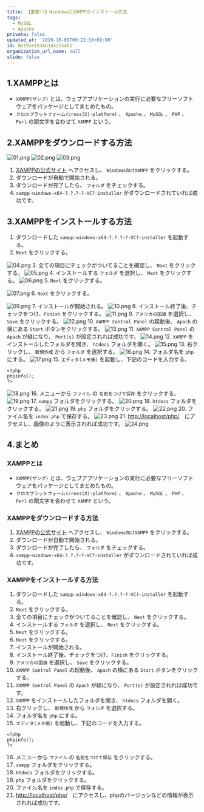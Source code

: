 ```yaml
---
title: 【重要!!】WindowsにXAMPPのインストール方法
tags:
  - MySQL
  - Apache
private: false
updated_at: '2019-10-06T00:22:56+09:00'
id: 8e193e183461a52154b1
organization_url_name: null
slide: false
---
```

## 1.XAMPPとは
- `XAMPP(ザンプ)` とは、ウェブアプリケーションの実行に必要なフリーソフトウェアをパッケージとしてまとめたもの。
- `クロスプラットフォーム(cross(X)-platform)` 、 `Apache` 、 `MySQL` 、 `PHP` 、 `Perl` の頭文字を合わせて `XAMPP` という。

## 2.XAMPPをダウンロードする方法
![01.png](https://qiita-image-store.s3.ap-northeast-1.amazonaws.com/0/449867/8826e125-b921-308d-90ca-cb32c943f609.png)
![02.png](https://qiita-image-store.s3.ap-northeast-1.amazonaws.com/0/449867/bbe4f49b-5141-0418-35df-dc7347080b79.png)
![03.png](https://qiita-image-store.s3.ap-northeast-1.amazonaws.com/0/449867/a0688185-a243-98d7-92c6-6934edaf9667.png)


1. [XAMPPの公式サイト](https://www.apachefriends.org/jp/index.html) へアクセスし、 `Windows向けXAMPP` をクリックする。
2. ダウンロードが自動で開始される。
3. ダウンロードが完了したら、 `フォルダ` をチェックする。
4. `xampp-windows-x64-?.?.?-?-VC?-installer` がダウンロードされていれば成功です。

## 3.XAMPPをインストールする方法
1. ダウンロードした `xampp-windows-x64-?.?.?-?-VC?-installer` を起動する。
2. `Next` をクリックする。

![04.png](https://qiita-image-store.s3.ap-northeast-1.amazonaws.com/0/449867/5da6b70b-713a-1ed1-e249-19a3cf9af793.png)
3. 全ての項目にチェックがついてることを確認し、 `Next` をクリックする。
![05.png](https://qiita-image-store.s3.ap-northeast-1.amazonaws.com/0/449867/51b56070-6de2-8b73-59a0-7ca4ab1c172c.png)
4. インストールする `フォルダ` を選択し、 `Next` をクリックする。
![06.png](https://qiita-image-store.s3.ap-northeast-1.amazonaws.com/0/449867/6331a74b-e229-994a-35e5-c600c3195393.png)
5. `Next` をクリックする。

![07.png](https://qiita-image-store.s3.ap-northeast-1.amazonaws.com/0/449867/e1ef40a6-6a73-a3be-7665-3cf29b25a9ae.png)
6. `Next` をクリックする。

![09.png](https://qiita-image-store.s3.ap-northeast-1.amazonaws.com/0/449867/616d471e-8841-4d17-6548-d2dca1e90b4a.png)
7. インストールが開始される。
![10.png](https://qiita-image-store.s3.ap-northeast-1.amazonaws.com/0/449867/d58f097b-2d6f-7d77-4921-0e6ae44f8f19.png)
8. インストール終了後、チェックをつけ、`Finish` をクリックする。
![11.png](https://qiita-image-store.s3.ap-northeast-1.amazonaws.com/0/449867/104a3018-e15c-8cba-d423-6bc420cfd30d.png)
9. `アメリカの国旗` を選択し、 `Save` をクリックする。
![12.png](https://qiita-image-store.s3.ap-northeast-1.amazonaws.com/0/449867/1c46ec9a-e3df-3932-9073-3553af559c46.png)
10. `XAMPP Control Panel` の起動後、 `Apach` の横にある `Start` ボタンをクリックする。
![13.png](https://qiita-image-store.s3.ap-northeast-1.amazonaws.com/0/449867/09d71fc2-965f-b663-df75-b03f8ea575d2.png)
11. `XAMPP Control Panel` の `Apach` が緑になり、 `Port(s)` が設定されれば成功です。
![14.png](https://qiita-image-store.s3.ap-northeast-1.amazonaws.com/0/449867/082d28c0-7b13-c4e2-58ac-e4d4cf0d3c45.png)
12. `XAMPP` をインストールしたフォルダを開き、 `htdocs` フォルダを開く。
![15.png](https://qiita-image-store.s3.ap-northeast-1.amazonaws.com/0/449867/ae3639f3-47a4-ab57-798f-1704cdefba1b.png)
13. 右クリックし、 `新規作成` から `フォルダ` を選択する。
![16.png](https://qiita-image-store.s3.ap-northeast-1.amazonaws.com/0/449867/f3758d9f-6fea-ec7e-23f5-fcd8c10267eb.png)
14. フォルダ名を `php` にする。
![17.png](https://qiita-image-store.s3.ap-northeast-1.amazonaws.com/0/449867/505be647-c157-c976-5266-2b910d3fb6b9.png)
15. `エディタ(メモ帳)` を起動し、下記のコードを入力する。

```php:テストソースコード
<?php
phpinfo();
?>
```
![18.png](https://qiita-image-store.s3.ap-northeast-1.amazonaws.com/0/449867/aa79c8ca-3761-a68a-5121-eef209568769.png)
16. メニューから `ファイル` の `名前をつけて保存` をクリックする。
![19.png](https://qiita-image-store.s3.ap-northeast-1.amazonaws.com/0/449867/56dffc09-b309-9ac9-6cb7-7a2b4e4ce5cb.png)
17. `xampp` フォルダをクリックする。
![20.png](https://qiita-image-store.s3.ap-northeast-1.amazonaws.com/0/449867/49da6cdd-ee01-4fc1-a53c-8066a007b859.png)
18. `htdocs` フォルダをクリックする。
![21.png](https://qiita-image-store.s3.ap-northeast-1.amazonaws.com/0/449867/821f09b8-8083-015b-efe7-e82804e61f6e.png)
19. `php` フォルダをクリックする。
![22.png](https://qiita-image-store.s3.ap-northeast-1.amazonaws.com/0/449867/b0ab33e9-0b93-9882-ea7e-c0a2d3a9991b.png)
20. ファイル名を `index.php` で保存する。
![23.png](https://qiita-image-store.s3.ap-northeast-1.amazonaws.com/0/449867/ad721039-4a52-c244-3bb6-aa952d326e30.png)
21. [http://localhost/php/](http://localhost/php/)　にアクセスし、画像のように表示されれば成功です。
![24.png](https://qiita-image-store.s3.ap-northeast-1.amazonaws.com/0/449867/0e387f02-9b20-7cdc-5541-c454dc895cb3.png)


## 4.まとめ

### XAMPPとは
- `XAMPP(ザンプ)` とは、ウェブアプリケーションの実行に必要なフリーソフトウェアをパッケージとしてまとめたもの。
- `クロスプラットフォーム(cross(X)-platform)` 、 `Apache` 、 `MySQL` 、 `PHP` 、 `Perl` の頭文字を合わせて `XAMPP` という。

### XAMPPをダウンロードする方法
1. [XAMPPの公式サイト](https://www.apachefriends.org/jp/index.html) へアクセスし、 `Windows向けXAMPP` をクリックする。
2. ダウンロードが自動で開始される。
3. ダウンロードが完了したら、 `フォルダ` をチェックする。
4. `xampp-windows-x64-?.?.?-?-VC?-installer` がダウンロードされていれば成功です。

### XAMPPをインストールする方法
1. ダウンロードした `xampp-windows-x64-?.?.?-?-VC?-installer` を起動する。
2. `Next` をクリックする。
3. 全ての項目にチェックがついてることを確認し、 `Next` をクリックする。
4. インストールする `フォルダ` を選択し、 `Next` をクリックする。
5. `Next` をクリックする。
6. `Next` をクリックする。
7. インストールが開始される。
8. インストール終了後、チェックをつけ、`Finish` をクリックする。
9. `アメリカの国旗` を選択し、 `Save` をクリックする。
10. `XAMPP Control Panel` の起動後、 `Apach` の横にある `Start` ボタンをクリックする。
11. `XAMPP Control Panel` の `Apach` が緑になり、 `Port(s)` が設定されれば成功です。
12. `XAMPP` をインストールしたフォルダを開き、 `htdocs` フォルダを開く。
13. 右クリックし、 `新規作成` から `フォルダ` を選択する。
14. フォルダ名を `php` にする。
15. `エディタ(メモ帳)` を起動し、下記のコードを入力する。

```php:テストソースコード
<?php
phpinfo();
?>
```
16. メニューから `ファイル` の `名前をつけて保存` をクリックする。
17. `xampp` フォルダをクリックする。
18. `htdocs` フォルダをクリックする。
19. `php` フォルダをクリックする。
20. ファイル名を `index.php` で保存する。
21. [http://localhost/php/](http://localhost/php/)　にアクセスし、phpのバージョンなどの情報が表示されれば成功です。



